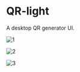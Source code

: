 # QR-light

A desktop QR generator UI.

![1](C:\Users\meyan\Desktop\1.PNG)

![2](C:\Users\meyan\Desktop\2.PNG)

![3](C:\Users\meyan\Desktop\3.PNG)

